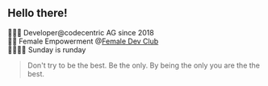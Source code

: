 ## Hello there!  

👩🏼‍💻 Developer@codecentric AG since 2018 <br>
💪🏼 Female Empowerment @[Female Dev Club](https://www.meetup.com/de-DE/female-dev-club/) <br>
🏃🏼‍♀️‍➡️ Sunday is runday <br>

<blockquote>
Don't try to be the best.
Be the only.
By being the only you are the the best.
</blockquote>
